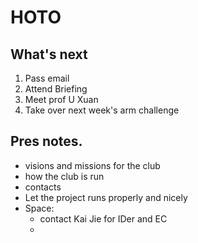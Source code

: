 # HOTO
## What's next 
1. Pass email
2. Attend Briefing
3. Meet prof U Xuan
4. Take over next week's arm challenge

## Pres notes. 
- visions and missions for the club
- how the club is run
- contacts
- Let the project runs properly and nicely
- Space:
	- contact Kai Jie for IDer and EC
	- 